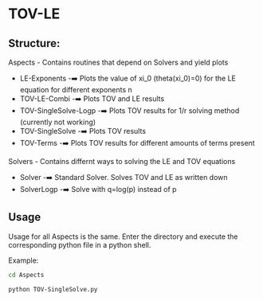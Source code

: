# TOV-LE

## Structure:

Aspects - Contains routines that depend on Solvers and yield plots

- LE-Exponents
  -:arrow_right:	Plots the value of xi_0 (theta(xi_0)=0) for the LE equation for different exponents n
- TOV-LE-Combi
  -:arrow_right:	Plots TOV and LE results
- TOV-SingleSolve-Logp
  -:arrow_right: 	Plots TOV results for 1/r solving method (currently not working)
- TOV-SingleSolve
  -:arrow_right:	Plots TOV results
- TOV-Terms
  -:arrow_right:	Plots TOV results for different amounts of terms present

Solvers - Contains differnt ways to solving the LE and TOV equations

- Solver
  -:arrow_right:	Standard Solver. Solves TOV and LE as written down
- SolverLogp
  -:arrow_right:	Solve with q=log(p) instead of p

## Usage

Usage for all Aspects is the same. Enter the directory and execute the corresponding python file in a python shell.

Example:

```bash
cd Aspects

python TOV-SingleSolve.py
```
